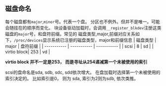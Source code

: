 


## 磁盘命名
每个磁盘都有`major`,`minor`号。代表一个盘。 分区也不例外。但并不是唯一。可能会随挂在的顺序而变化。
块设备驱动加载时，会调用`__register_blkdev`注册这类磁盘的`major`号，和盘符前缀。常见的
磁盘类型,major,前缀对应关系如下，`/proc/devices`显示系统已注册的磁盘类型，major和前缀信息
| 磁盘类型     | major       |  盘符前缀 |
| ----------- | ----------- |  ----------- |
| scsi        | 8           |  sd |
| virtio block| 253         |  vd |

**virtio block 并不一定是253， 而是寻址从254递减第一个未被使用的索引**

scsi的盘命名是sda, sdb, sdc, sdd依次增大。 在盘加载时选择第一个未被使用的索引决定的。 比如索引是0， 则为
sda, 索引为2则为sdb, 依次类推。 